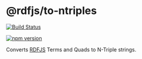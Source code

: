 # @rdfjs/to-ntriples

[![Build Status](https://travis-ci.org/rdfjs/to-ntriples.svg?branch=master)](https://travis-ci.org/rdfjs/to-ntriples)

[![npm version](https://img.shields.io/npm/v/@rdfjs/to-ntriples.svg)](https://www.npmjs.com/package/@rdfjs/to-ntriples)

Converts [RDFJS](http://rdf.js.org/) Terms and Quads to N-Triple strings.
